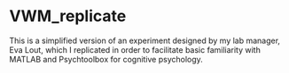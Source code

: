 # VWM_replicate

This is a simplified version of an experiment designed by my lab manager, Eva Lout, which I replicated in order to facilitate basic familiarity with MATLAB and Psychtoolbox for cognitive psychology.
